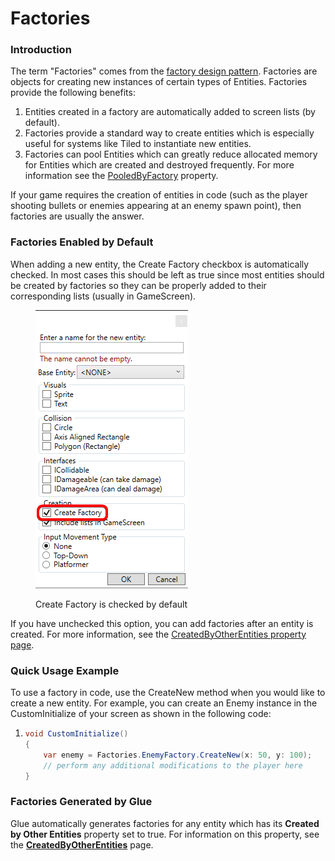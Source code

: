 # Factories

### Introduction

The term "Factories" comes from the [factory design pattern](http://en.wikipedia.org/wiki/Factory\_method\_pattern). Factories are objects for creating new instances of certain types of Entities. Factories provide the following benefits:

1. Entities created in a factory are automatically added to screen lists (by default).
2. Factories provide a standard way to create entities which is especially useful for systems like Tiled to instantiate new entities.
3. Factories can pool Entities which can greatly reduce allocated memory for Entities which are created and destroyed frequently. For more information see the [PooledByFactory](../entities/glue-reference-entities-pooledbyfactory.md) property.

If your game requires the creation of entities in code (such as the player shooting bullets or enemies appearing at an enemy spawn point), then factories are usually the answer.

### Factories Enabled by Default

When adding a new entity, the Create Factory checkbox is automatically checked. In most cases this should be left as true since most entities should be created by factories so they can be properly added to their corresponding lists (usually in GameScreen).

<figure><img src="../../.gitbook/assets/image (128).png" alt=""><figcaption><p>Create Factory is checked by default</p></figcaption></figure>

If you have unchecked this option, you can add factories after an entity is created. For more information, see the [CreatedByOtherEntities property page](../entities/glue-reference-createdbyotherentities.md).

### Quick Usage Example

To use a factory in code, use the CreateNew method when you would like to create a new entity. For example, you can create an Enemy instance in the CustomInitialize of your screen as shown in the following code:

1. ```csharp
   void CustomInitialize()
   {
       var enemy = Factories.EnemyFactory.CreateNew(x: 50, y: 100);
       // perform any additional modifications to the player here
   }
   ```

### Factories Generated by Glue

Glue automatically generates factories for any entity which has its **Created by Other Entities** property set to true. For information on this property, see the [**CreatedByOtherEntities**](../entities/glue-reference-createdbyotherentities.md) page.
